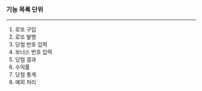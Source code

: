<h3>기능 목록 단위</h3>

<hr>

<ol>
    <li>로또 구입</li>
    <li>로또 발행</li>
    <li>당첨 번호 입력</li>
    <li>보너스 번호 입력</li>
    <li>당첨 결과</li>
    <li>수익률</li>
    <li>당첨 통계</li>
    <li>예외 처리</li>
</ol>
